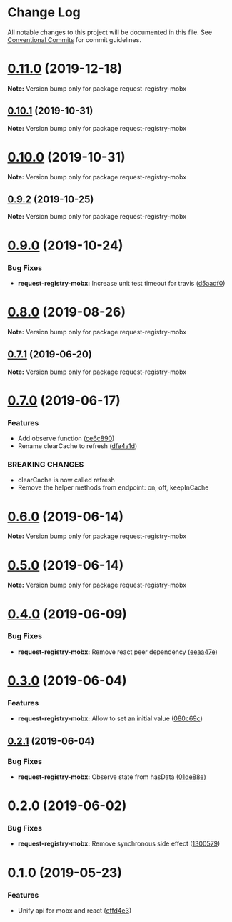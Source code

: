 # Change Log

All notable changes to this project will be documented in this file.
See [Conventional Commits](https://conventionalcommits.org) for commit guidelines.

# [0.11.0](https://github.com/namics/request-registry/compare/v0.10.3...v0.11.0) (2019-12-18)

**Note:** Version bump only for package request-registry-mobx





## [0.10.1](https://github.com/namics/request-registry/compare/v0.10.0...v0.10.1) (2019-10-31)

**Note:** Version bump only for package request-registry-mobx





# [0.10.0](https://github.com/namics/request-registry/compare/v0.9.2...v0.10.0) (2019-10-31)

**Note:** Version bump only for package request-registry-mobx





## [0.9.2](https://github.com/namics/request-registry/compare/v0.9.1...v0.9.2) (2019-10-25)

**Note:** Version bump only for package request-registry-mobx





# [0.9.0](https://github.com/namics/request-registry/compare/v0.8.1...v0.9.0) (2019-10-24)


### Bug Fixes

* **request-registry-mobx:** Increase unit test timeout for travis ([d5aadf0](https://github.com/namics/request-registry/commit/d5aadf0))





# [0.8.0](https://github.com/namics/request-registry/compare/v0.7.1...v0.8.0) (2019-08-26)

**Note:** Version bump only for package request-registry-mobx





## [0.7.1](https://github.com/namics/request-registry/compare/v0.7.0...v0.7.1) (2019-06-20)

**Note:** Version bump only for package request-registry-mobx





# [0.7.0](https://github.com/namics/request-registry/compare/v0.6.1...v0.7.0) (2019-06-17)


### Features

* Add observe function ([ce6c890](https://github.com/namics/request-registry/commit/ce6c890))
* Rename clearCache to refresh ([dfe4a1d](https://github.com/namics/request-registry/commit/dfe4a1d))


### BREAKING CHANGES

* clearCache is now called refresh
* Remove the helper methods from endpoint: on, off, keepInCache





# [0.6.0](https://github.com/namics/request-registry/compare/v0.5.0...v0.6.0) (2019-06-14)

**Note:** Version bump only for package request-registry-mobx






# [0.5.0](https://github.com/namics/request-registry/compare/v0.4.0...v0.5.0) (2019-06-14)

**Note:** Version bump only for package request-registry-mobx





# [0.4.0](https://github.com/namics/request-registry/compare/v0.3.0...v0.4.0) (2019-06-09)


### Bug Fixes

* **request-registry-mobx:** Remove react peer dependency ([eeaa47e](https://github.com/namics/request-registry/commit/eeaa47e))





# [0.3.0](https://github.com/namics/request-registry/compare/v0.2.1...v0.3.0) (2019-06-04)


### Features

* **request-registry-mobx:** Allow to set an initial value ([080c69c](https://github.com/namics/request-registry/commit/080c69c))





## [0.2.1](https://github.com/namics/request-registry/compare/v0.2.0...v0.2.1) (2019-06-04)


### Bug Fixes

* **request-registry-mobx:** Observe state from hasData ([01de88e](https://github.com/namics/request-registry/commit/01de88e))





# 0.2.0 (2019-06-02)


### Bug Fixes

* **request-registry-mobx:** Remove synchronous side effect ([1300579](https://github.com/namics/request-registry/commit/1300579))



# 0.1.0 (2019-05-23)


### Features

* Unify api for mobx and react ([cffd4e3](https://github.com/namics/request-registry/commit/cffd4e3))
